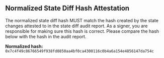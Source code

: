 ## Normalized State Diff Hash Attestation

The normalized state diff hash MUST match the hash created by the state changes attested to in the state diff audit report.
As a signer, you are responsible for making sure this hash is correct. Please compare the hash below with the hash in the audit report.

**Normalized hash:** `0x7c4f49c86766549f938fd0850aa4bf0ca4300116c0b4a6a154e4856147da754c`